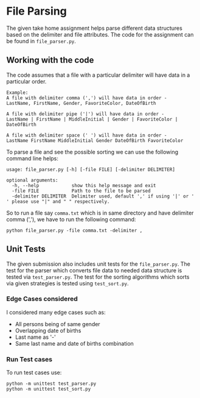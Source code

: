 # File Parsing

The given take home assignment helps parse different data structures based on the delimiter 
and file attributes. The code for the assignment can be found in `file_parser.py`.

## Working with the code
The code assumes that a file with a particular delimiter will have data in a particular order.

```
Example:
A file with delimiter comma (',') will have data in order - 
LastName, FirstName, Gender, FavoriteColor, DateOfBirth

A file with delimiter pipe ('|') will have data in order - 
LastName | FirstName | MiddleInitial | Gender | FavoriteColor | DateOfBirth

A file with delimiter space (' ') will have data in order - 
LastName FirstName MiddleInitial Gender DateOfBirth FavoriteColor
```

To parse a file and see the possible sorting we can use the following command line helps:

```
usage: file_parser.py [-h] [-file FILE] [-delimiter DELIMITER]

optional arguments:
  -h, --help            show this help message and exit
  -file FILE            Path to the file to be parsed
  -delimiter DELIMITER  Delimiter used, default ',' if using '|' or ' ' please use "|" and " " respectively.
```

So to run a file say `comma.txt` which is in same directory and have delimiter comma (','), we have to run the following command:

`python file_parser.py -file comma.txt -delimiter ,`

## Unit Tests
The given submission also includes unit tests for the `file_parser.py`. The test for the parser which converts file data to needed data structure is tested via `test_parser.py`. The test for the sorting algorithms which sorts via given strategies is tested using `test_sort.py`.

### Edge Cases considered
I considered many edge cases such as:
- All persons being of same gender
- Overlapping date of births 
- Last name as '-'
- Same last name and date of births combination

### Run Test cases
To run test cases use:
```
python -m unittest test_parser.py
python -m unittest test_sort.py
```